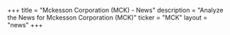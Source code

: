 +++
title = "Mckesson Corporation (MCK) - News"
description = "Analyze the News for Mckesson Corporation (MCK)"
ticker = "MCK"
layout = "news"
+++

